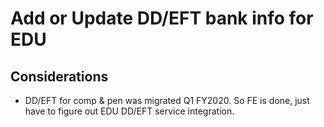 # Add or Update DD/EFT bank info for EDU

## Considerations
- DD/EFT for comp & pen was migrated Q1 FY2020. So FE is done, just have to figure out EDU DD/EFT service integration.
